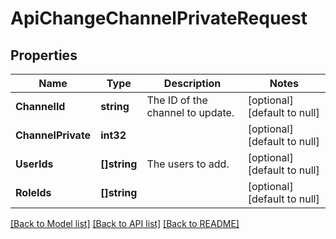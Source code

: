 # ApiChangeChannelPrivateRequest

## Properties
Name | Type | Description | Notes
------------ | ------------- | ------------- | -------------
**ChannelId** | **string** | The ID of the channel to update. | [optional] [default to null]
**ChannelPrivate** | **int32** |  | [optional] [default to null]
**UserIds** | **[]string** | The users to add. | [optional] [default to null]
**RoleIds** | **[]string** |  | [optional] [default to null]

[[Back to Model list]](../README.md#documentation-for-models) [[Back to API list]](../README.md#documentation-for-api-endpoints) [[Back to README]](../README.md)


